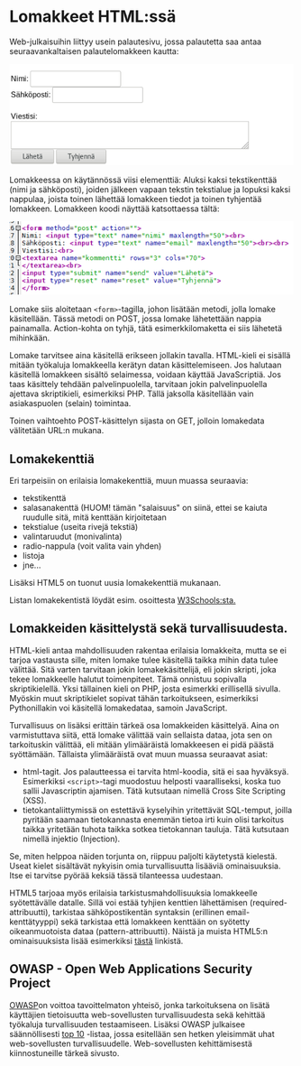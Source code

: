 # Lomakkeet HTML:ssä

Web-julkaisuihin liittyy usein palautesivu, jossa palautetta saa antaa seuraavankaltaisen palautelomakkeen kautta:

![Esimerkkilomake](img/lomake_1.png)

Lomakkeessa on käytännössä viisi elementtiä: Aluksi kaksi tekstikenttää (nimi ja sähköposti), joiden jälkeen vapaan tekstin tekstialue ja lopuksi kaksi nappulaa, joista toinen lähettää lomakkeen tiedot ja toinen tyhjentää lomakkeen. Lomakkeen koodi näyttää katsottaessa tältä:

![Esimerkkilomake](img/lomake_koodi.png)

Lomake siis aloitetaan `<form>`-tagilla, johon lisätään metodi, jolla lomake käsitellään. Tässä metodi on POST, jossa lomake lähetettään nappia painamalla. Action-kohta on tyhjä, tätä esimerkkilomaketta ei siis lähetetä mihinkään.

Lomake tarvitsee aina käsitellä erikseen jollakin tavalla. HTML-kieli ei sisällä mitään työkaluja lomakkeella kerätyn datan käsittelemiseen. Jos halutaan käsitellä lomakkeen sisältö selaimessa, voidaan käyttää JavaScriptiä. Jos taas käsittely tehdään palvelinpuolella, tarvitaan jokin palvelinpuolella ajettava skriptikieli, esimerkiksi PHP. Tällä jaksolla käsitellään vain asiakaspuolen (selain) toimintaa. 

Toinen vaihtoehto POST-käsittelyn sijasta on GET, jolloin lomakedata välitetään URL:n mukana. 

## Lomakekenttiä

Eri tarpeisiin on erilaisia lomakekenttiä, muun muassa seuraavia:  

- tekstikenttä
- salasanakenttä (HUOM! tämän "salaisuus" on siinä, ettei se kaiuta ruudulle sitä, mitä kenttään kirjoitetaan
- tekstialue (useita rivejä tekstiä)
- valintaruudut (monivalinta)
- radio-nappula (voit valita vain yhden)
- listoja 
- jne...

Lisäksi HTML5 on tuonut uusia lomakekenttiä mukanaan.

Listan lomakekentistä löydät esim. osoittesta [W3Schools:sta.](https://www.w3schools.com/html/html_forms.asp)

## Lomakkeiden käsittelystä sekä turvallisuudesta.

HTML-kieli antaa mahdollisuuden rakentaa erilaisia lomakkeita, mutta se ei tarjoa vastausta sille, miten lomake tulee käsitellä taikka mihin data tulee välittää. Sitä varten tarvitaan jokin lomakekäsittelijä, eli jokin skripti, joka tekee lomakkeelle halutut toimenpiteet. Tämä onnistuu sopivalla skriptikielellä. Yksi tällainen kieli on PHP, josta esimerkki erillisellä sivulla. Myöskin muut skriptikielet sopivat tähän tarkoitukseen, esimerkiksi Pythonillakin voi käsitellä lomakedataa, samoin JavaScript.

Turvallisuus on lisäksi erittäin tärkeä osa lomakkeiden käsittelyä. Aina on varmistuttava siitä, että lomake välittää vain sellaista dataa, jota sen on tarkoituskin välittää, eli mitään ylimääräistä lomakkeesen ei pidä päästä syöttämään. Tällaista ylimääräistä ovat muun muassa seuraavat asiat:

   - html-tagit. Jos palautteessa ei tarvita html-koodia, sitä ei saa hyväksyä. Esimerkiksi `<script>`-tagi muodostuu helposti vaaralliseksi, koska tuo sallii Javascriptin ajamisen. Tätä kutsutaan nimellä Cross Site Scripting (XSS).
- tietokantaliittymissä on estettävä kyselyihin yritettävät SQL-temput, joilla pyritään saamaan tietokannasta enemmän tietoa irti kuin olisi tarkoitus taikka yritetään tuhota taikka sotkea tietokannan tauluja. Tätä kutsutaan nimellä injektio (Injection).

Se, miten helppoa näiden torjunta on, riippuu paljolti käytetystä kielestä. Useat kielet sisältävät nykyisin omia turvallisuutta lisääviä ominaisuuksia. Itse ei tarvitse pyörää keksiä tässä tilanteessa uudestaan.

HTML5 tarjoaa myös erilaisia tarkistusmahdollisuuksia lomakkeelle syötettävälle datalle. Sillä voi estää tyhjien kenttien lähettämisen (required-attribuutti), tarkistaa sähköpostikentän syntaksin (erillinen email-kenttätyyppi) sekä tarkistaa että lomakkeen kenttään on syötetty oikeanmuotoista dataa (pattern-attribuutti). Näistä ja muista HTML5:n ominaisuuksista lisää esimerkiksi [tästä](https://www.w3schools.com/html/html_form_attributes.asp) linkistä.



## OWASP - Open Web Applications Security Project

[OWASP](https://www.owasp.org/index.php/Main_Page)on voittoa tavoittelmaton yhteisö, jonka tarkoituksena on lisätä käyttäjien tietoisuutta web-sovellusten turvallisuudesta sekä kehittää työkaluja turvallisuuden testaamiseen. Lisäksi OWASP julkaisee säännöllisesti [top 10](https://www.owasp.org/index.php/Category:OWASP_Top_Ten_Project) -listaa, jossa esitellään sen hetken yleisimmät uhat web-sovellusten turvallisuudelle. Web-sovellusten kehittämisestä kiinnostuneille tärkeä sivusto.